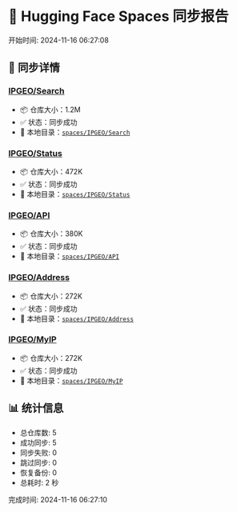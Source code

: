 # 👧 Hugging Face Spaces 同步报告

开始时间: 2024-11-16 06:27:08

## 📝 同步详情

### [IPGEO/Search](https://huggingface.co/spaces/IPGEO/Search)

* 📦 仓库大小：1.2M
* ✅ 状态：同步成功
* 📂 本地目录：[`spaces/IPGEO/Search`](file:///home/runner/work/huggingface-sync/huggingface-sync/spaces/IPGEO/Search)

### [IPGEO/Status](https://huggingface.co/spaces/IPGEO/Status)

* 📦 仓库大小：472K
* ✅ 状态：同步成功
* 📂 本地目录：[`spaces/IPGEO/Status`](file:///home/runner/work/huggingface-sync/huggingface-sync/spaces/IPGEO/Status)

### [IPGEO/API](https://huggingface.co/spaces/IPGEO/API)

* 📦 仓库大小：380K
* ✅ 状态：同步成功
* 📂 本地目录：[`spaces/IPGEO/API`](file:///home/runner/work/huggingface-sync/huggingface-sync/spaces/IPGEO/API)

### [IPGEO/Address](https://huggingface.co/spaces/IPGEO/Address)

* 📦 仓库大小：272K
* ✅ 状态：同步成功
* 📂 本地目录：[`spaces/IPGEO/Address`](file:///home/runner/work/huggingface-sync/huggingface-sync/spaces/IPGEO/Address)

### [IPGEO/MyIP](https://huggingface.co/spaces/IPGEO/MyIP)

* 📦 仓库大小：272K
* ✅ 状态：同步成功
* 📂 本地目录：[`spaces/IPGEO/MyIP`](file:///home/runner/work/huggingface-sync/huggingface-sync/spaces/IPGEO/MyIP)

## 📊 统计信息

* 总仓库数: 5
* 成功同步: 5
* 同步失败: 0
* 跳过同步: 0
* 恢复备份: 0
* 总耗时: 2 秒

完成时间: 2024-11-16 06:27:10

